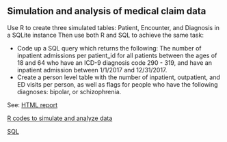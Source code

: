 ## Simulation and analysis of medical claim data
Use R to create three simulated tables: Patient, Encounter, and Diagnosis in a SQLite instance
Then use both R and SQL to achieve the same task: 
 - Code up a SQL query which returns the following: The number of inpatient admissions per patient_id for all patients between the ages of 18 and 64 who have an ICD-9 diagnosis code 290 - 319, and have an inpatient admission between 1/1/2017 and 12/31/2017.  
 - Create a person level table with the number of inpatient, outpatient, and ED visits per person, as well as flags for people who have the following diagnoses: bipolar, or schizophrenia.

See: 
[HTML report](https://github.com/lt2710/Pet-projects/blob/master/simulate-sql-claims/simulate-analysis-report.html)

[R codes to simulate and analyze data](https://github.com/lt2710/Pet-projects/blob/master/simulate-sql-claims/simulate-and-make-analysisanalysis.R)

[SQL](https://github.com/lt2710/Pet-projects/blob/master/simulate-sql-claims/make-analysis.sql)
